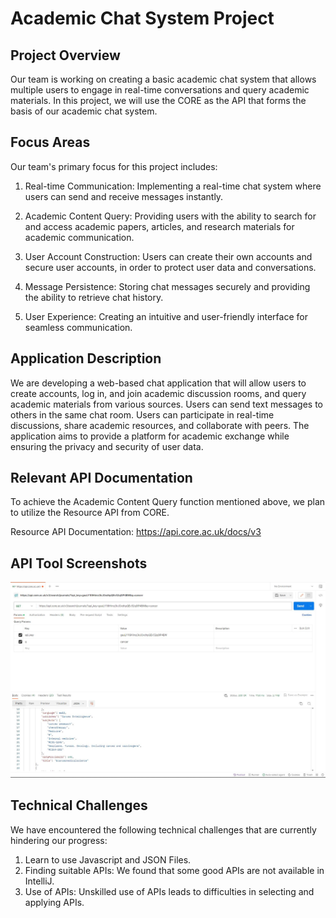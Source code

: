﻿# Academic Chat System Project

## Project Overview
Our team is working on creating a basic academic chat system that allows multiple users to engage in real-time 
conversations and query academic materials. In this project, we will use the CORE as the API that forms the basis of our
academic chat system.

## Focus Areas
Our team's primary focus for this project includes:

1. Real-time Communication: Implementing a real-time chat system where users can send and receive messages instantly.

2. Academic Content Query: Providing users with the ability to search for and access academic papers, articles, and research materials for academic communication.

3. User Account Construction: Users can create their own accounts and secure user accounts, in order to protect user data and conversations.

4. Message Persistence: Storing chat messages securely and providing the ability to retrieve chat history.

5. User Experience: Creating an intuitive and user-friendly interface for seamless communication.

## Application Description
We are developing a web-based chat application that will allow users to create accounts, log in, and join academic 
discussion rooms, and query academic materials from various sources. Users can send text messages to others in the same
chat room. Users can participate in real-time discussions, share academic resources, and collaborate with peers. The 
application aims to provide a platform for academic exchange while ensuring the privacy and security of user data.

## Relevant API Documentation
To achieve the Academic Content Query function mentioned above, we plan to utilize the Resource API from CORE.

Resource API Documentation: https://api.core.ac.uk/docs/v3

## API Tool Screenshots

![CSC207.jpg](CSC207.jpg)

## Technical Challenges
We have encountered the following technical challenges that are currently hindering our progress:

1. Learn to use Javascript and JSON Files.
2. Finding suitable APIs: We found that some good APIs are not available in IntelliJ.
3. Use of APIs: Unskilled use of APIs leads to difficulties in selecting and applying APIs.


